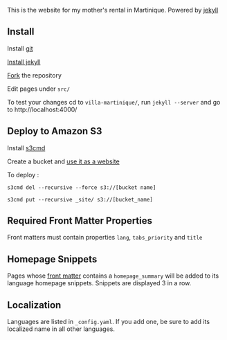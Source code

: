 This is the website for my mother's rental in Martinique.
Powered by [jekyll](http://jekyllrb.com/)

Install
-------
Install [git](http://git-scm.org)

[Install jekyll](https://github.com/mojombo/jekyll/wiki/Install)

[Fork](https://help.github.com/articles/fork-a-repo) the repository

Edit pages under `src/`

To test your changes cd to `villa-martinique/`, run `jekyll --server` and go to http://localhost:4000/

Deploy to Amazon S3
---------
Install [s3cmd](http://s3tools.org/download)

Create a bucket and [use it as a website](http://docs.amazonwebservices.com/AmazonS3/latest/dev/WebsiteHosting.html)

To deploy :

`s3cmd del --recursive --force s3://[bucket name]`

`s3cmd put --recursive _site/ s3://[bucket_name]`

Required Front Matter Properties
--------------------------------
Front matters must contain properties `lang`, `tabs_priority` and `title`

Homepage Snippets
-----------------
Pages whose [front matter](https://github.com/mojombo/jekyll/wiki/YAML-Front-Matter) contains a `homepage_summary` will be added to its language homepage snippets. Snippets are displayed 3 in a row.

Localization
------------
Languages are listed in `_config.yaml`. If you add one, be sure to add its localized name in all other languages.

